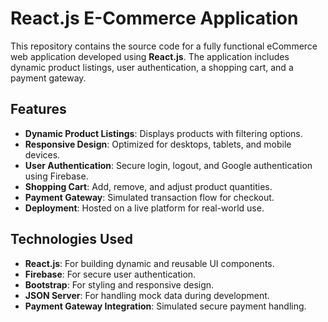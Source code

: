 # React.js E-Commerce Application

This repository contains the source code for a fully functional eCommerce web application developed using **React.js**. The application includes dynamic product listings, user authentication, a shopping cart, and a payment gateway.

## Features
- **Dynamic Product Listings**: Displays products with filtering options.
- **Responsive Design**: Optimized for desktops, tablets, and mobile devices.
- **User Authentication**: Secure login, logout, and Google authentication using Firebase.
- **Shopping Cart**: Add, remove, and adjust product quantities.
- **Payment Gateway**: Simulated transaction flow for checkout.
- **Deployment**: Hosted on a live platform for real-world use.

## Technologies Used
- **React.js**: For building dynamic and reusable UI components.
- **Firebase**: For secure user authentication.
- **Bootstrap**: For styling and responsive design.
- **JSON Server**: For handling mock data during development.
- **Payment Gateway Integration**: Simulated secure payment handling.

